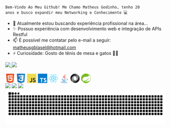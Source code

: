 <code>Bem-Vindo Ao Meu Github! Me Chamo Matheus Godinho, tenho 20 anos e busco expandir meu Networking e Conhecimento 💻 </code>
- 🔭 Atualmente estou buscando experiência profissional na área...
- ✨ Possuo experiência com desenvolvimento web e integração de APIs Restful
- 📫 É possível me contatar pelo e-mail a seguir: matheusgblasel@hotmail.com
- ⚡ Curiosidade: Gosto de tênis de mesa e gatos 🏓🐱
<div>
  <a href="https://github.com/Mathbkj">
    <img height="180em" src="https://github-readme-stats.vercel.app/api?username=Mathbkj&show_icons=true&theme=dracula&include_all_commits=true&count_private=true"/>
<img height="180em" src="https://github-readme-stats.vercel.app/api/top-langs/?username=Mathbkj&layout=compact&langs_count=16&theme=dracula"/>
</a>
</div>
<br/>
<div style="display:inline-block">
  <img align="center" alt="Math.HTML" height="30" width="30" src="https://raw.githubusercontent.com/devicons/devicon/master/icons/html5/html5-original.svg">
  <img align="center" alt="Math.CSS" height="30" width="30" src="https://raw.githubusercontent.com/devicons/devicon/master/icons/css3/css3-original.svg">
  <img align="center" alt="Math.JS" height="30" width="30" src="https://raw.githubusercontent.com/devicons/devicon/master/icons/javascript/javascript-original.svg">
  <img align="center" alt="Math.TS" height="30" width="30" src="https://raw.githubusercontent.com/devicons/devicon/master/icons/typescript/typescript-original.svg">
  <img align="center" alt="Math.React" height="30" width="30" src="https://raw.githubusercontent.com/devicons/devicon/master/icons/react/react-original.svg">
  <img align="center" alt="Math.Java" height="30" width="30" src="https://raw.githubusercontent.com/devicons/devicon/master/icons/java/java-original.svg">
  <img align="center" alt="Math.JSON" height="30" width="30" src="https://raw.githubusercontent.com/devicons/devicon/master/icons/json/json-original.svg">
  <img align="center" alt="Math.SpringBoot" height="30" width="30" src="https://raw.githubusercontent.com/devicons/devicon/master/icons/spring/spring-original.svg">
</div>
<br/>
<div>
  <a href="https://www.youtube.com/@stormzt4619"><img src="https://img.shields.io/badge/YouTube-FF0000?style=for-the-badge&logo=youtube&logoColor=white"/></a>
  <a href="https://www.instagram.com/mukimiw4/?hl=pt><img src="https://img.shields.io/badge/Instagram-E4405F?style=for-the-badge&logo=instagram&logoColor=white"/></a>
  <a href="https://www.twitch.tv/maruereborn"><img src="https://img.shields.io/badge/Twitch-9146FF?style=for-the-badge&logo=twitch&logoColor=white"/></a>
  <a href="https://www.linkedin.com/in/matheus-godinho-8647402a0/"><img src="https://img.shields.io/badge/LinkedIn-0077B5?style=for-the-badge&logo=linkedin&logoColor=white"/></a>
</div>

<picture>
  <source media="(prefers-color-scheme: dark)" srcset="https://raw.githubusercontent.com/Mathbkj/Mathbkj/output/github-contribution-grid-snake-dark.svg">
  <source media="(prefers-color-scheme: light)" srcset="https://raw.githubusercontent.com/Mathbkj/Mathbkj/output/github-contribution-grid-snake.svg">
  <img alt="github contribution grid snake animation" src="https://raw.githubusercontent.com/Mathbkj/Mathbkj/output/github-contribution-grid-snake.svg">
</picture>



  

<!--
**Mathbkj/Mathbkj** is a ✨ _special_ ✨ repository because its `README.md` (this file) appears on your GitHub profile.

Here are some ideas to get you started:

- 
- 🌱 I’m currently learning ...
- 👯 I’m looking to collaborate on ...
- 🤔 I’m looking for help with ...
- 💬 Ask me about ...
- 📫 How to reach me: ...
- 😄 Pronouns: ...
- ⚡ Fun fact: ...
-->
